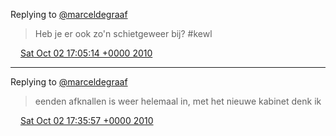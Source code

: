 Replying to [@marceldegraaf](https://twitter.com/marceldegraaf/status/26189570225)

> Heb je er ook zo'n schietgeweer bij? \#kewl

<img src="../../media/tweet.ico" width="12" /> [Sat Oct 02 17:05:14 +0000 2010](https://twitter.com/DromerDenker/status/26191459218)

----

Replying to [@marceldegraaf](https://twitter.com/marceldegraaf/status/26192932911)

> eenden afknallen is weer helemaal in, met het nieuwe kabinet denk ik

<img src="../../media/tweet.ico" width="12" /> [Sat Oct 02 17:35:57 +0000 2010](https://twitter.com/DromerDenker/status/26193750238)